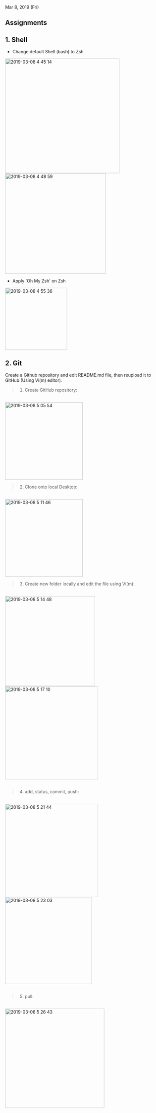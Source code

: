 Mar 8, 2019 (Fri)
<h2> Assignments </h2>

<h2> 1. Shell </h2>

- Change default Shell (bash) to Zsh

<div>
<img width="369" alt="2019-03-08 4 45 14" src="https://user-images.githubusercontent.com/29372705/54015130-28792680-41c2-11e9-8231-e422fd1e2dc1.png">

<img width="324" alt="2019-03-08 4 48 59" src="https://user-images.githubusercontent.com/29372705/54015131-28792680-41c2-11e9-8308-0f03edfc4072.png">
</div>

- Apply 'Oh My Zsh' on Zsh

<img width="200" alt="2019-03-08 4 55 36" src="https://user-images.githubusercontent.com/29372705/54015440-0df37d00-41c3-11e9-90e2-299fb155698c.png">

<h2> 2. Git </h2> 

Create a Github repository and edit README.md file, then reupload it to GitHub (Using Vi(m) editor).

> 1. Create GitHub repository:
<br>

<img width="250" alt="2019-03-08 5 05 54" src="https://user-images.githubusercontent.com/29372705/54015927-a3434100-41c4-11e9-8653-f69ec6b5b690.png">
<br >

> 2. Clone onto local Desktop:
<br >

<img width="250" alt="2019-03-08 5 11 46" src="https://user-images.githubusercontent.com/29372705/54016145-56139f00-41c5-11e9-8570-7412f1489150.png">
<br >

> 3. Create new folder locally and edit the file using Vi(m):
<br >

<div>
<img width="290" alt="2019-03-08 5 14 48" src="https://user-images.githubusercontent.com/29372705/54016398-18fbdc80-41c6-11e9-8fef-edcb7311b190.png">
<img width="300" alt="2019-03-08 5 17 10" src="https://user-images.githubusercontent.com/29372705/54016399-19947300-41c6-11e9-95ef-c349cd4ea648.png">
</div>
<br >

> 4. add, status, commit, push:
<br >

<div>
<img width="300" alt="2019-03-08 5 21 44" src="https://user-images.githubusercontent.com/29372705/54016559-b6571080-41c6-11e9-86d6-5ac0a233585c.png">
<img width="280" alt="2019-03-08 5 23 03" src="https://user-images.githubusercontent.com/29372705/54016633-e1d9fb00-41c6-11e9-9dbb-3018328f5fa8.png">
</div>
<br >

> 5. pull:
<br >

<img width="320" alt="2019-03-08 5 26 43" src="https://user-images.githubusercontent.com/29372705/54016788-688ed800-41c7-11e9-91c8-d839b7e93f37.png">
